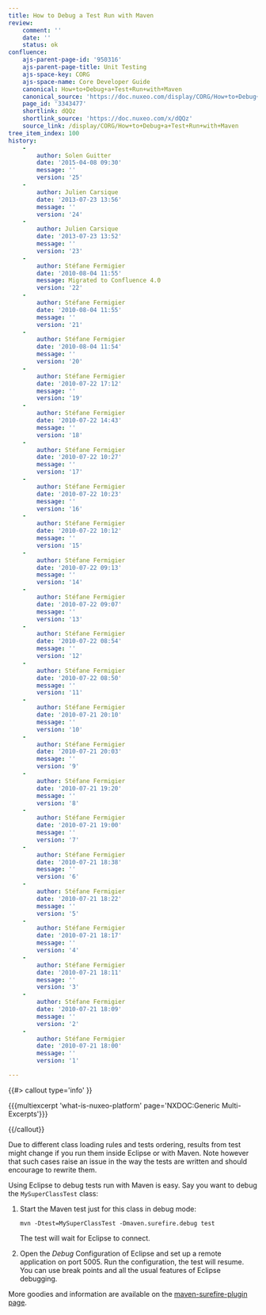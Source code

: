 ```yaml
---
title: How to Debug a Test Run with Maven
review:
    comment: ''
    date: ''
    status: ok
confluence:
    ajs-parent-page-id: '950316'
    ajs-parent-page-title: Unit Testing
    ajs-space-key: CORG
    ajs-space-name: Core Developer Guide
    canonical: How+to+Debug+a+Test+Run+with+Maven
    canonical_source: 'https://doc.nuxeo.com/display/CORG/How+to+Debug+a+Test+Run+with+Maven'
    page_id: '3343477'
    shortlink: dQQz
    shortlink_source: 'https://doc.nuxeo.com/x/dQQz'
    source_link: /display/CORG/How+to+Debug+a+Test+Run+with+Maven
tree_item_index: 100
history:
    -
        author: Solen Guitter
        date: '2015-04-08 09:30'
        message: ''
        version: '25'
    -
        author: Julien Carsique
        date: '2013-07-23 13:56'
        message: ''
        version: '24'
    -
        author: Julien Carsique
        date: '2013-07-23 13:52'
        message: ''
        version: '23'
    -
        author: Stéfane Fermigier
        date: '2010-08-04 11:55'
        message: Migrated to Confluence 4.0
        version: '22'
    -
        author: Stéfane Fermigier
        date: '2010-08-04 11:55'
        message: ''
        version: '21'
    -
        author: Stéfane Fermigier
        date: '2010-08-04 11:54'
        message: ''
        version: '20'
    -
        author: Stéfane Fermigier
        date: '2010-07-22 17:12'
        message: ''
        version: '19'
    -
        author: Stéfane Fermigier
        date: '2010-07-22 14:43'
        message: ''
        version: '18'
    -
        author: Stéfane Fermigier
        date: '2010-07-22 10:27'
        message: ''
        version: '17'
    -
        author: Stéfane Fermigier
        date: '2010-07-22 10:23'
        message: ''
        version: '16'
    -
        author: Stéfane Fermigier
        date: '2010-07-22 10:12'
        message: ''
        version: '15'
    -
        author: Stéfane Fermigier
        date: '2010-07-22 09:13'
        message: ''
        version: '14'
    -
        author: Stéfane Fermigier
        date: '2010-07-22 09:07'
        message: ''
        version: '13'
    -
        author: Stéfane Fermigier
        date: '2010-07-22 08:54'
        message: ''
        version: '12'
    -
        author: Stéfane Fermigier
        date: '2010-07-22 08:50'
        message: ''
        version: '11'
    -
        author: Stéfane Fermigier
        date: '2010-07-21 20:10'
        message: ''
        version: '10'
    -
        author: Stéfane Fermigier
        date: '2010-07-21 20:03'
        message: ''
        version: '9'
    -
        author: Stéfane Fermigier
        date: '2010-07-21 19:20'
        message: ''
        version: '8'
    -
        author: Stéfane Fermigier
        date: '2010-07-21 19:00'
        message: ''
        version: '7'
    -
        author: Stéfane Fermigier
        date: '2010-07-21 18:38'
        message: ''
        version: '6'
    -
        author: Stéfane Fermigier
        date: '2010-07-21 18:22'
        message: ''
        version: '5'
    -
        author: Stéfane Fermigier
        date: '2010-07-21 18:17'
        message: ''
        version: '4'
    -
        author: Stéfane Fermigier
        date: '2010-07-21 18:11'
        message: ''
        version: '3'
    -
        author: Stéfane Fermigier
        date: '2010-07-21 18:09'
        message: ''
        version: '2'
    -
        author: Stéfane Fermigier
        date: '2010-07-21 18:00'
        message: ''
        version: '1'

---
```

{{#> callout type='info' }}

{{{multiexcerpt 'what-is-nuxeo-platform' page='NXDOC:Generic Multi-Excerpts'}}}

{{/callout}}

Due to different class loading rules and tests ordering, results from test might change if you run them inside Eclipse or with Maven. Note however that such cases raise an issue in the way the tests are written and should encourage to rewrite them.

Using Eclipse to debug tests run with Maven is easy. Say you want to debug the `MySuperClassTest` class:

1.  Start the Maven test just for this class in debug mode:

    ```
    mvn -Dtest=MySuperClassTest -Dmaven.surefire.debug test

    ```

    The test will wait for Eclipse to connect.

2.  Open the _Debug_ Configuration of Eclipse and set up a remote application on port 5005\. Run the configuration, the test will resume. You can use break points and all the usual features of Eclipse debugging.

More goodies and information are available on the [maven-surefire-plugin page](http://maven.apache.org/plugins/maven-surefire-plugin/index.html).

&nbsp;
